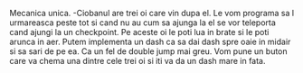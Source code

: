 Mecanica unica.
-Ciobanul are trei oi care vin dupa el. Le vom programa sa l urmareasca peste tot si cand nu au cum sa ajunga la el se vor teleporta cand ajungi la un checkpoint. Pe aceste oi le poti lua in brate si le poti arunca in aer. Putem implementa un dash ca sa dai dash spre oaie in midair si sa sari de pe ea. Ca un fel de double jump mai greu. Vom pune un buton care va chema una dintre cele trei oi si iti va da un dash mare in fata.